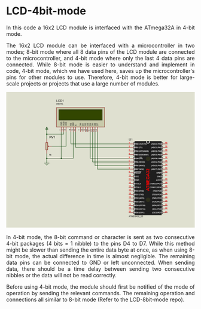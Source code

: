 # LCD-4bit-mode
<p align="justify">In this code a 16x2 LCD module is interfaced with the ATmega32A in 4-bit mode.</p>

<p align="justify">The 16x2 LCD module can be interfaced with a microcontroller in two modes; 8-bit mode where all 8 data pins of the LCD module are connected to the 
microcontroller, and 4-bit mode where only the last 4 data pins are connected. While 8-bit mode is easier to understand and implement in code, 4-bit mode, which we have used here, 
saves up the microcontroller's pins for other modules to use. Therefore, 4-bit mode is better for large-scale projects or projects that use a large number of modules.</p>

![Circuit diagram](https://github.com/asitha-navaratne/LCD-4bit-mode/blob/master/LCD_4bit_mode.jpg?raw=true)

<p align="justify">In 4-bit mode, the 8-bit command or character is sent as two consecutive 4-bit packages (4 bits = 1 nibble) to the pins D4 to D7. While this method might be 
slower than sending the entire data byte at once, as when using 8-bit mode, the actual difference in time is almost negligible. The remaining data pins can be connected to GND or 
left unconnected. When sending data, there should be a time delay between sending two consecutive nibbles or the data will not be read correctly.</p>

<p align="justify">Before using 4-bit mode, the module should first be notified of the mode of operation by sending the relevant commands. The remaining operation and connections 
all similar to 8-bit mode (Refer to the LCD-8bit-mode repo).</p>
